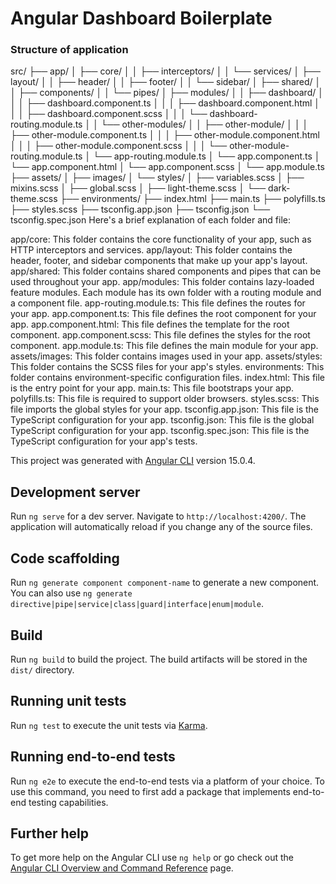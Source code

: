 # Angular Dashboard Boilerplate

### Structure of application

src/
├── app/
│   ├── core/
│   │   ├── interceptors/
│   │   └── services/
│   ├── layout/
│   │   ├── header/
│   │   ├── footer/
│   │   └── sidebar/
│   ├── shared/
│   │   ├── components/
│   │   └── pipes/
│   ├── modules/
│   │   ├── dashboard/
│   │   │   ├── dashboard.component.ts
│   │   │   ├── dashboard.component.html
│   │   │   ├── dashboard.component.scss
│   │   │   └── dashboard-routing.module.ts
│   │   └── other-modules/
│   │       ├── other-module/
│   │       │   ├── other-module.component.ts
│   │       │   ├── other-module.component.html
│   │       │   ├── other-module.component.scss
│   │       │   └── other-module-routing.module.ts
│   └── app-routing.module.ts
│   └── app.component.ts
│   └── app.component.html
│   └── app.component.scss
│   └── app.module.ts
├── assets/
│   ├── images/
│   └── styles/
│       ├── variables.scss
│       ├── mixins.scss
│       ├── global.scss
│       ├── light-theme.scss
│       └── dark-theme.scss
├── environments/
├── index.html
├── main.ts
├── polyfills.ts
├── styles.scss
├── tsconfig.app.json
├── tsconfig.json
└── tsconfig.spec.json
Here's a brief explanation of each folder and file:

app/core: This folder contains the core functionality of your app, such as HTTP interceptors and services.
app/layout: This folder contains the header, footer, and sidebar components that make up your app's layout.
app/shared: This folder contains shared components and pipes that can be used throughout your app.
app/modules: This folder contains lazy-loaded feature modules. Each module has its own folder with a routing module and a component file.
app-routing.module.ts: This file defines the routes for your app.
app.component.ts: This file defines the root component for your app.
app.component.html: This file defines the template for the root component.
app.component.scss: This file defines the styles for the root component.
app.module.ts: This file defines the main module for your app.
assets/images: This folder contains images used in your app.
assets/styles: This folder contains the SCSS files for your app's styles.
environments: This folder contains environment-specific configuration files.
index.html: This file is the entry point for your app.
main.ts: This file bootstraps your app.
polyfills.ts: This file is required to support older browsers.
styles.scss: This file imports the global styles for your app.
tsconfig.app.json: This file is the TypeScript configuration for your app.
tsconfig.json: This file is the global TypeScript configuration for your app.
tsconfig.spec.json: This file is the TypeScript configuration for your app's tests.

This project was generated with [Angular CLI](https://github.com/angular/angular-cli) version 15.0.4.

## Development server

Run `ng serve` for a dev server. Navigate to `http://localhost:4200/`. The application will automatically reload if you change any of the source files.

## Code scaffolding

Run `ng generate component component-name` to generate a new component. You can also use `ng generate directive|pipe|service|class|guard|interface|enum|module`.

## Build

Run `ng build` to build the project. The build artifacts will be stored in the `dist/` directory.

## Running unit tests

Run `ng test` to execute the unit tests via [Karma](https://karma-runner.github.io).

## Running end-to-end tests

Run `ng e2e` to execute the end-to-end tests via a platform of your choice. To use this command, you need to first add a package that implements end-to-end testing capabilities.

## Further help

To get more help on the Angular CLI use `ng help` or go check out the [Angular CLI Overview and Command Reference](https://angular.io/cli) page.

